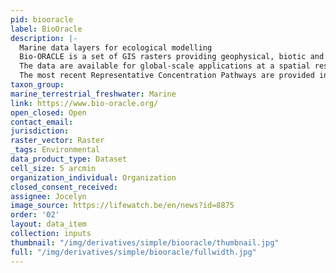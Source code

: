 ```yaml
---
pid: biooracle
label: BioOracle
description: |-
  Marine data layers for ecological modelling
  Bio-ORACLE is a set of GIS rasters providing geophysical, biotic and environmental data for surface and benthic marine realms.
  The data are available for global-scale applications at a spatial resolution of 5 arcmin (approximately 9.2 km at the equator).
  The most recent Representative Concentration Pathways are provided in order to model the ecological implications of future changes.
taxon_group: 
marine_terrestrial_freshwater: Marine
link: https://www.bio-oracle.org/
open_closed: Open
contact_email: 
jurisdiction: 
raster_vector: Raster
_tags: Environmental
data_product_type: Dataset
cell_size: 5 arcmin
organization_individual: Organization
closed_consent_received: 
assignee: Jocelyn
image_source: https://lifewatch.be/en/news?id=8875
order: '02'
layout: data_item
collection: inputs
thumbnail: "/img/derivatives/simple/biooracle/thumbnail.jpg"
full: "/img/derivatives/simple/biooracle/fullwidth.jpg"
---
```

